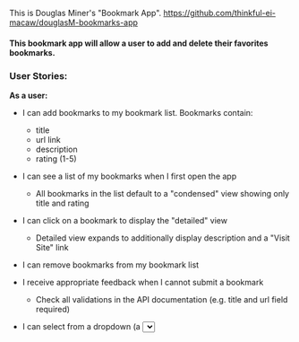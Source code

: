 This is Douglas Miner's "Bookmark App". https://github.com/thinkful-ei-macaw/douglasM-bookmarks-app


#### This bookmark app will allow a user to add and delete their favorites bookmarks.

### User Stories:

**As a user:**

- I can add bookmarks to my bookmark list. Bookmarks contain:

  - title
  - url link
  - description
  - rating (1-5)

- I can see a list of my bookmarks when I first open the app

  - All bookmarks in the list default to a "condensed" view showing only title and rating

- I can click on a bookmark to display the "detailed" view

  - Detailed view expands to additionally display description and a "Visit Site" link

- I can remove bookmarks from my bookmark list

- I receive appropriate feedback when I cannot submit a bookmark

  - Check all validations in the API documentation (e.g. title and url field required)

- I can select from a dropdown (a <select> element) a "minimum rating" to filter the list by all bookmarks rated at or above the chosen selection